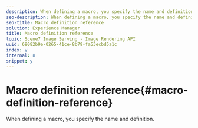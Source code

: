 ```yaml
---
description: When defining a macro, you specify the name and definition.
seo-description: When defining a macro, you specify the name and definition.
seo-title: Macro definition reference
solution: Experience Manager
title: Macro definition reference
topic: Scene7 Image Serving - Image Rendering API
uuid: 69082b9e-0265-41ce-8b79-fa53ecbd5a1c
index: y
internal: n
snippet: y
---
```


# Macro definition reference{#macro-definition-reference}

When defining a macro, you specify the name and definition.

